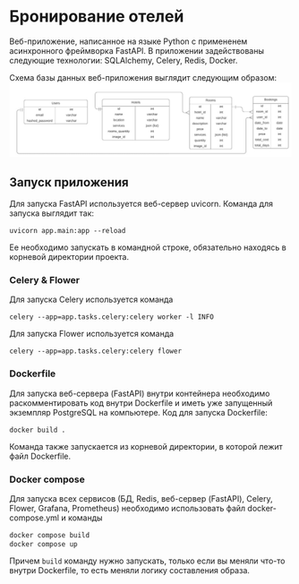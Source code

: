 # Бронирование отелей

Веб-приложение, написанное на языке Python с примененем асинхронного фреймворка FastAPI. В приложении задействованы следующие технологии: SQLAlchemy, Celery, Redis, Docker.

Схема базы данных веб-приложения выглядит следующим образом:
![](/readme_images/db.jpg)

## Запуск приложения

Для запуска FastAPI используется веб-сервер uvicorn. Команда для запуска выглядит так:

```
uvicorn app.main:app --reload
```

Ее необходимо запускать в командной строке, обязательно находясь в корневой директории проекта.

### Celery & Flower

Для запуска Celery используется команда

```
celery --app=app.tasks.celery:celery worker -l INFO
```

Для запуска Flower используется команда

```
celery --app=app.tasks.celery:celery flower
```

### Dockerfile

Для запуска веб-сервера (FastAPI) внутри контейнера необходимо раскомментировать код внутри Dockerfile и иметь уже запущенный экземпляр PostgreSQL на компьютере.
Код для запуска Dockerfile:

```
docker build .
```

Команда также запускается из корневой директории, в которой лежит файл Dockerfile.

### Docker compose

Для запуска всех сервисов (БД, Redis, веб-сервер (FastAPI), Celery, Flower, Grafana, Prometheus) необходимо использовать файл docker-compose.yml и команды

```
docker compose build
docker compose up
```

Причем `build` команду нужно запускать, только если вы меняли что-то внутри Dockerfile, то есть меняли логику составления образа.
